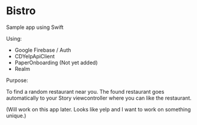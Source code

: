 # Bistro

Sample app using Swift

Using: 
 - Google Firebase / Auth
 - CDYelpApiClient
 - PaperOnboarding (Not yet added)
 - Realm
 
Purpose: 

To find a random restaurant near you. The found restaurant goes automatically to your Story viewcontroller where you can like the restaurant.



(Will work on this app later. Looks like yelp and I want to work on something unique.)
